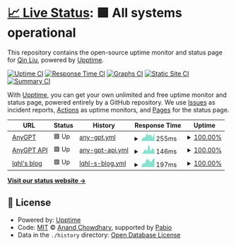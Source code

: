 # [📈 Live Status](https://lqhl.github.io/upptime): <!--live status--> **🟩 All systems operational**

This repository contains the open-source uptime monitor and status page for [Qin Liu](https://lqhl.me), powered by [Upptime](https://github.com/upptime/upptime).

[![Uptime CI](https://github.com/lqhl/upptime/workflows/Uptime%20CI/badge.svg)](https://github.com/lqhl/upptime/actions?query=workflow%3A%22Uptime+CI%22)
[![Response Time CI](https://github.com/lqhl/upptime/workflows/Response%20Time%20CI/badge.svg)](https://github.com/lqhl/upptime/actions?query=workflow%3A%22Response+Time+CI%22)
[![Graphs CI](https://github.com/lqhl/upptime/workflows/Graphs%20CI/badge.svg)](https://github.com/lqhl/upptime/actions?query=workflow%3A%22Graphs+CI%22)
[![Static Site CI](https://github.com/lqhl/upptime/workflows/Static%20Site%20CI/badge.svg)](https://github.com/lqhl/upptime/actions?query=workflow%3A%22Static+Site+CI%22)
[![Summary CI](https://github.com/lqhl/upptime/workflows/Summary%20CI/badge.svg)](https://github.com/lqhl/upptime/actions?query=workflow%3A%22Summary+CI%22)

With [Upptime](https://upptime.js.org), you can get your own unlimited and free uptime monitor and status page, powered entirely by a GitHub repository. We use [Issues](https://github.com/lqhl/upptime/issues) as incident reports, [Actions](https://github.com/lqhl/upptime/actions) as uptime monitors, and [Pages](https://lqhl.github.io/upptime) for the status page.

<!--start: status pages-->
<!-- This summary is generated by Upptime (https://github.com/upptime/upptime) -->
<!-- Do not edit this manually, your changes will be overwritten -->
<!-- prettier-ignore -->
| URL | Status | History | Response Time | Uptime |
| --- | ------ | ------- | ------------- | ------ |
| <img alt="" src="https://icons.duckduckgo.com/ip3/getanygpt.com.ico" height="13"> [AnyGPT](https://getanygpt.com) | 🟩 Up | [any-gpt.yml](https://github.com/lqhl/upptime/commits/HEAD/history/any-gpt.yml) | <details><summary><img alt="Response time graph" src="./graphs/any-gpt/response-time-week.png" height="20"> 255ms</summary><br><a href="https://lqhl.github.io/upptime/history/any-gpt"><img alt="Response time 611" src="https://img.shields.io/endpoint?url=https%3A%2F%2Fraw.githubusercontent.com%2Flqhl%2Fupptime%2FHEAD%2Fapi%2Fany-gpt%2Fresponse-time.json"></a><br><a href="https://lqhl.github.io/upptime/history/any-gpt"><img alt="24-hour response time 263" src="https://img.shields.io/endpoint?url=https%3A%2F%2Fraw.githubusercontent.com%2Flqhl%2Fupptime%2FHEAD%2Fapi%2Fany-gpt%2Fresponse-time-day.json"></a><br><a href="https://lqhl.github.io/upptime/history/any-gpt"><img alt="7-day response time 255" src="https://img.shields.io/endpoint?url=https%3A%2F%2Fraw.githubusercontent.com%2Flqhl%2Fupptime%2FHEAD%2Fapi%2Fany-gpt%2Fresponse-time-week.json"></a><br><a href="https://lqhl.github.io/upptime/history/any-gpt"><img alt="30-day response time 252" src="https://img.shields.io/endpoint?url=https%3A%2F%2Fraw.githubusercontent.com%2Flqhl%2Fupptime%2FHEAD%2Fapi%2Fany-gpt%2Fresponse-time-month.json"></a><br><a href="https://lqhl.github.io/upptime/history/any-gpt"><img alt="1-year response time 611" src="https://img.shields.io/endpoint?url=https%3A%2F%2Fraw.githubusercontent.com%2Flqhl%2Fupptime%2FHEAD%2Fapi%2Fany-gpt%2Fresponse-time-year.json"></a></details> | <details><summary><a href="https://lqhl.github.io/upptime/history/any-gpt">100.00%</a></summary><a href="https://lqhl.github.io/upptime/history/any-gpt"><img alt="All-time uptime 99.87%" src="https://img.shields.io/endpoint?url=https%3A%2F%2Fraw.githubusercontent.com%2Flqhl%2Fupptime%2FHEAD%2Fapi%2Fany-gpt%2Fuptime.json"></a><br><a href="https://lqhl.github.io/upptime/history/any-gpt"><img alt="24-hour uptime 100.00%" src="https://img.shields.io/endpoint?url=https%3A%2F%2Fraw.githubusercontent.com%2Flqhl%2Fupptime%2FHEAD%2Fapi%2Fany-gpt%2Fuptime-day.json"></a><br><a href="https://lqhl.github.io/upptime/history/any-gpt"><img alt="7-day uptime 100.00%" src="https://img.shields.io/endpoint?url=https%3A%2F%2Fraw.githubusercontent.com%2Flqhl%2Fupptime%2FHEAD%2Fapi%2Fany-gpt%2Fuptime-week.json"></a><br><a href="https://lqhl.github.io/upptime/history/any-gpt"><img alt="30-day uptime 100.00%" src="https://img.shields.io/endpoint?url=https%3A%2F%2Fraw.githubusercontent.com%2Flqhl%2Fupptime%2FHEAD%2Fapi%2Fany-gpt%2Fuptime-month.json"></a><br><a href="https://lqhl.github.io/upptime/history/any-gpt"><img alt="1-year uptime 99.87%" src="https://img.shields.io/endpoint?url=https%3A%2F%2Fraw.githubusercontent.com%2Flqhl%2Fupptime%2FHEAD%2Fapi%2Fany-gpt%2Fuptime-year.json"></a></details>
| <img alt="" src="https://icons.duckduckgo.com/ip3/api.getanygpt.com.ico" height="13"> [AnyGPT API](https://api.getanygpt.com) | 🟩 Up | [any-gpt-api.yml](https://github.com/lqhl/upptime/commits/HEAD/history/any-gpt-api.yml) | <details><summary><img alt="Response time graph" src="./graphs/any-gpt-api/response-time-week.png" height="20"> 146ms</summary><br><a href="https://lqhl.github.io/upptime/history/any-gpt-api"><img alt="Response time 530" src="https://img.shields.io/endpoint?url=https%3A%2F%2Fraw.githubusercontent.com%2Flqhl%2Fupptime%2FHEAD%2Fapi%2Fany-gpt-api%2Fresponse-time.json"></a><br><a href="https://lqhl.github.io/upptime/history/any-gpt-api"><img alt="24-hour response time 268" src="https://img.shields.io/endpoint?url=https%3A%2F%2Fraw.githubusercontent.com%2Flqhl%2Fupptime%2FHEAD%2Fapi%2Fany-gpt-api%2Fresponse-time-day.json"></a><br><a href="https://lqhl.github.io/upptime/history/any-gpt-api"><img alt="7-day response time 146" src="https://img.shields.io/endpoint?url=https%3A%2F%2Fraw.githubusercontent.com%2Flqhl%2Fupptime%2FHEAD%2Fapi%2Fany-gpt-api%2Fresponse-time-week.json"></a><br><a href="https://lqhl.github.io/upptime/history/any-gpt-api"><img alt="30-day response time 144" src="https://img.shields.io/endpoint?url=https%3A%2F%2Fraw.githubusercontent.com%2Flqhl%2Fupptime%2FHEAD%2Fapi%2Fany-gpt-api%2Fresponse-time-month.json"></a><br><a href="https://lqhl.github.io/upptime/history/any-gpt-api"><img alt="1-year response time 530" src="https://img.shields.io/endpoint?url=https%3A%2F%2Fraw.githubusercontent.com%2Flqhl%2Fupptime%2FHEAD%2Fapi%2Fany-gpt-api%2Fresponse-time-year.json"></a></details> | <details><summary><a href="https://lqhl.github.io/upptime/history/any-gpt-api">100.00%</a></summary><a href="https://lqhl.github.io/upptime/history/any-gpt-api"><img alt="All-time uptime 99.88%" src="https://img.shields.io/endpoint?url=https%3A%2F%2Fraw.githubusercontent.com%2Flqhl%2Fupptime%2FHEAD%2Fapi%2Fany-gpt-api%2Fuptime.json"></a><br><a href="https://lqhl.github.io/upptime/history/any-gpt-api"><img alt="24-hour uptime 100.00%" src="https://img.shields.io/endpoint?url=https%3A%2F%2Fraw.githubusercontent.com%2Flqhl%2Fupptime%2FHEAD%2Fapi%2Fany-gpt-api%2Fuptime-day.json"></a><br><a href="https://lqhl.github.io/upptime/history/any-gpt-api"><img alt="7-day uptime 100.00%" src="https://img.shields.io/endpoint?url=https%3A%2F%2Fraw.githubusercontent.com%2Flqhl%2Fupptime%2FHEAD%2Fapi%2Fany-gpt-api%2Fuptime-week.json"></a><br><a href="https://lqhl.github.io/upptime/history/any-gpt-api"><img alt="30-day uptime 100.00%" src="https://img.shields.io/endpoint?url=https%3A%2F%2Fraw.githubusercontent.com%2Flqhl%2Fupptime%2FHEAD%2Fapi%2Fany-gpt-api%2Fuptime-month.json"></a><br><a href="https://lqhl.github.io/upptime/history/any-gpt-api"><img alt="1-year uptime 99.88%" src="https://img.shields.io/endpoint?url=https%3A%2F%2Fraw.githubusercontent.com%2Flqhl%2Fupptime%2FHEAD%2Fapi%2Fany-gpt-api%2Fuptime-year.json"></a></details>
| <img alt="" src="https://icons.duckduckgo.com/ip3/lqhl.me.ico" height="13"> [lqhl's blog](https://lqhl.me) | 🟩 Up | [lqhl-s-blog.yml](https://github.com/lqhl/upptime/commits/HEAD/history/lqhl-s-blog.yml) | <details><summary><img alt="Response time graph" src="./graphs/lqhl-s-blog/response-time-week.png" height="20"> 197ms</summary><br><a href="https://lqhl.github.io/upptime/history/lqhl-s-blog"><img alt="Response time 262" src="https://img.shields.io/endpoint?url=https%3A%2F%2Fraw.githubusercontent.com%2Flqhl%2Fupptime%2FHEAD%2Fapi%2Flqhl-s-blog%2Fresponse-time.json"></a><br><a href="https://lqhl.github.io/upptime/history/lqhl-s-blog"><img alt="24-hour response time 267" src="https://img.shields.io/endpoint?url=https%3A%2F%2Fraw.githubusercontent.com%2Flqhl%2Fupptime%2FHEAD%2Fapi%2Flqhl-s-blog%2Fresponse-time-day.json"></a><br><a href="https://lqhl.github.io/upptime/history/lqhl-s-blog"><img alt="7-day response time 197" src="https://img.shields.io/endpoint?url=https%3A%2F%2Fraw.githubusercontent.com%2Flqhl%2Fupptime%2FHEAD%2Fapi%2Flqhl-s-blog%2Fresponse-time-week.json"></a><br><a href="https://lqhl.github.io/upptime/history/lqhl-s-blog"><img alt="30-day response time 201" src="https://img.shields.io/endpoint?url=https%3A%2F%2Fraw.githubusercontent.com%2Flqhl%2Fupptime%2FHEAD%2Fapi%2Flqhl-s-blog%2Fresponse-time-month.json"></a><br><a href="https://lqhl.github.io/upptime/history/lqhl-s-blog"><img alt="1-year response time 262" src="https://img.shields.io/endpoint?url=https%3A%2F%2Fraw.githubusercontent.com%2Flqhl%2Fupptime%2FHEAD%2Fapi%2Flqhl-s-blog%2Fresponse-time-year.json"></a></details> | <details><summary><a href="https://lqhl.github.io/upptime/history/lqhl-s-blog">100.00%</a></summary><a href="https://lqhl.github.io/upptime/history/lqhl-s-blog"><img alt="All-time uptime 100.00%" src="https://img.shields.io/endpoint?url=https%3A%2F%2Fraw.githubusercontent.com%2Flqhl%2Fupptime%2FHEAD%2Fapi%2Flqhl-s-blog%2Fuptime.json"></a><br><a href="https://lqhl.github.io/upptime/history/lqhl-s-blog"><img alt="24-hour uptime 100.00%" src="https://img.shields.io/endpoint?url=https%3A%2F%2Fraw.githubusercontent.com%2Flqhl%2Fupptime%2FHEAD%2Fapi%2Flqhl-s-blog%2Fuptime-day.json"></a><br><a href="https://lqhl.github.io/upptime/history/lqhl-s-blog"><img alt="7-day uptime 100.00%" src="https://img.shields.io/endpoint?url=https%3A%2F%2Fraw.githubusercontent.com%2Flqhl%2Fupptime%2FHEAD%2Fapi%2Flqhl-s-blog%2Fuptime-week.json"></a><br><a href="https://lqhl.github.io/upptime/history/lqhl-s-blog"><img alt="30-day uptime 100.00%" src="https://img.shields.io/endpoint?url=https%3A%2F%2Fraw.githubusercontent.com%2Flqhl%2Fupptime%2FHEAD%2Fapi%2Flqhl-s-blog%2Fuptime-month.json"></a><br><a href="https://lqhl.github.io/upptime/history/lqhl-s-blog"><img alt="1-year uptime 100.00%" src="https://img.shields.io/endpoint?url=https%3A%2F%2Fraw.githubusercontent.com%2Flqhl%2Fupptime%2FHEAD%2Fapi%2Flqhl-s-blog%2Fuptime-year.json"></a></details>

<!--end: status pages-->

[**Visit our status website →**](https://lqhl.github.io/upptime)

## 📄 License

- Powered by: [Upptime](https://github.com/upptime/upptime)
- Code: [MIT](./LICENSE) © [Anand Chowdhary](https://anandchowdhary.com), supported by [Pabio](https://pabio.com)
- Data in the `./history` directory: [Open Database License](https://opendatacommons.org/licenses/odbl/1-0/)
